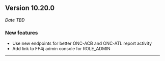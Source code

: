 
## Version 10.20.0
_Date TBD_

### New features
* Use new endpoints for better ONC-ACB and ONC-ATL report activity
* Add link to FF4j admin console for ROLE_ADMIN

---
